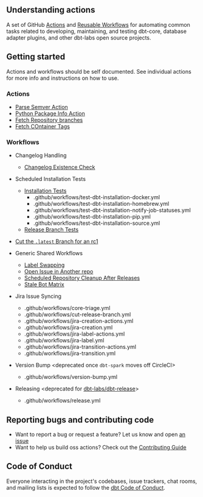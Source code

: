 ## Understanding actions

A set of GitHub [Actions](https://docs.github.com/en/actions/creating-actions/about-custom-actions) and [Reusable Workflows](https://docs.github.com/en/actions/using-workflows/reusing-workflows) for automating common tasks related to developing, maintaining, and testing dbt-core, database adapter plugins, and other dbt-labs open source projects. 

## Getting started

Actions and workflows should be self documented.  See individual actions for more info and instructions on how to use.

### Actions

- [Parse Semver Action](parse-semver)
- [Python Package Info Action](py-package-info)
- [Fetch Repository branches](fetch-repo-branches)
- [Fetch COntainer Tags](fetch-container-tags)

### Workflows

- Changelog Handling
    - [Changelog Existence Check](.github/workflows/changelog-existence.yml)
- Scheduled Installation Tests
    - [Installation Tests](.github/workflows/test-dbt-installation-main.yml)
        - .github/workflows/test-dbt-installation-docker.yml
        - .github/workflows/test-dbt-installation-homebrew.yml
        - .github/workflows/test-dbt-installation-notify-job-statuses.yml
        - .github/workflows/test-dbt-installation-pip.yml
        - .github/workflows/test-dbt-installation-source.yml
    - [Release Branch Tests](.github/workflows/release-branch-tests.yml)
- [Cut the `.latest` Branch for an rc1](.github/workflows/cut-release-branch.yml)
- Generic Shared Workflows
    - [Label Swapping](.github/workflows/swap-labels.yml)
    - [Open Issue in Another repo](.github/workflows/open-issue-in-repo.yml )
    - [Scheduled Repository Cleanup After Releases](.github/workflows/repository-cleanup.yml )
    - [Stale Bot Matrix](.github/workflows/stale-bot-matrix.yml )

- Jira Issue Syncing <deprecated>
    - .github/workflows/core-triage.yml
    - .github/workflows/cut-release-branch.yml
    - .github/workflows/jira-creation-actions.yml
    - .github/workflows/jira-creation.yml
    - .github/workflows/jira-label-actions.yml
    - .github/workflows/jira-label.yml
    - .github/workflows/jira-transition-actions.yml
    - .github/workflows/jira-transition.yml
- Version Bump <deprecated once `dbt-spark` moves off CircleCI>
    - .github/workflows/version-bump.yml
- Releasing <deprecated for [dbt-labs/dbt-release](https://github.com/dbt-labs/dbt-release/)>
    - .github/workflows/release.yml 

## Reporting bugs and contributing code

- Want to report a bug or request a feature? Let us know and open [an issue](https://github.com/dbt-labs/actions/issues/new)
- Want to help us build oss actions? Check out the [Contributing Guide](https://github.com/dbt-labs/actions/blob/HEAD/CONTRIBUTING.md)

## Code of Conduct

Everyone interacting in the project's codebases, issue trackers, chat rooms, and mailing lists is expected to follow the [dbt Code of Conduct](https://community.getdbt.com/code-of-conduct).

